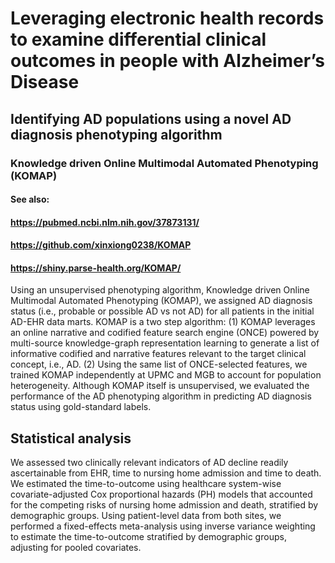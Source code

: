 # Leveraging electronic health records to examine differential clinical outcomes in people with Alzheimer’s Disease

## Identifying AD populations using a novel AD diagnosis phenotyping algorithm 

### Knowledge driven Online Multimodal Automated Phenotyping (KOMAP)
#### See also: 
#### https://pubmed.ncbi.nlm.nih.gov/37873131/
#### https://github.com/xinxiong0238/KOMAP 
#### https://shiny.parse-health.org/KOMAP/

Using an unsupervised phenotyping algorithm, Knowledge driven Online Multimodal Automated Phenotyping (KOMAP), we assigned AD diagnosis status (i.e., probable or possible AD vs not AD) for all patients in the initial AD-EHR data marts. KOMAP is a two step algorithm: (1) KOMAP leverages an online narrative and codified feature search engine (ONCE) powered by multi-source knowledge-graph representation learning to generate a list of informative codified and narrative features relevant to the target clinical concept, i.e., AD. (2) Using the same list of ONCE-selected features, we trained KOMAP independently at UPMC and MGB to account for population heterogeneity. Although KOMAP itself is unsupervised, we evaluated the performance of the AD phenotyping algorithm in predicting AD diagnosis status using gold-standard labels.

## Statistical analysis 

We assessed two clinically relevant indicators of AD decline readily ascertainable from EHR, time to nursing home admission and time to death. We estimated the time-to-outcome using healthcare system-wise covariate-adjusted Cox proportional hazards (PH) models that accounted for the competing risks of nursing home admission and death, stratified by demographic groups. Using patient-level data from both sites, we performed a fixed-effects meta-analysis using inverse variance weighting to estimate the time-to-outcome stratified by demographic groups, adjusting for pooled covariates. 

